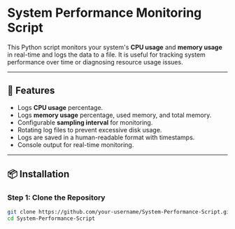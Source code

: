 # System Performance Monitoring Script

This Python script monitors your system's **CPU usage** and **memory usage** in real-time and logs the data to a file. It is useful for tracking system performance over time or diagnosing resource usage issues.

---

## 🚀 Features

- Logs **CPU usage** percentage.
- Logs **memory usage** percentage, used memory, and total memory.
- Configurable **sampling interval** for monitoring.
- Rotating log files to prevent excessive disk usage.
- Logs are saved in a human-readable format with timestamps.
- Console output for real-time monitoring.

---

## 📦 Installation

### **Step 1: Clone the Repository**

```sh
git clone https://github.com/your-username/System-Performance-Script.git
cd System-Performance-Script